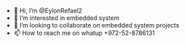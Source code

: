 - 👋 Hi, I’m @EylonRefael2
- 👀 I’m interested in embedded system
- 💞️ I’m looking to collaborate on embedded system projects
- 📫 How to reach me on whatup +972-52-8786131


<!---
EylonRefael2/EylonRefael2 is a ✨ elctrical engineer ✨ repository because its `README.md` (this file) appears on your GitHub profile.
You can click the Preview link to take a look at your changes.
--->
